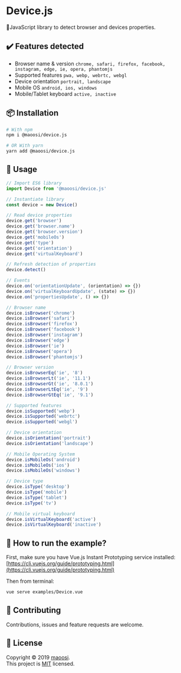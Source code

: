 # Device.js

🧬JavaScript library to detect browser and devices properties.

## ✔️ Features detected

- Browser name & version `chrome, safari, firefox, facebook, instagram, edge, ie, opera, phantomjs`
- Supported features `pwa, webp, webrtc, webgl`
- Device orientation `portrait, landscape`
- Mobile OS `android, ios, windows`
- Mobile/Tablet keyboard `active, inactive`

## 📦 Installation

```sh
# With npm
npm i @maoosi/device.js

# OR With yarn
yarn add @maoosi/device.js
```

## 🚀 Usage

```javascript
// Import ES6 library
import Device from '@maoosi/device.js'

// Instantiate library
const device = new Device()

// Read device properties
device.get('browser')
device.get('browser.name')
device.get('browser.version')
device.get('mobileOs')
device.get('type')
device.get('orientation')
device.get('virtualKeyboard')

// Refresh detection of properties
device.detect()

// Events
device.on('orientationUpdate', (orientation) => {})
device.on('virtualKeyboardUpdate', (state) => {})
device.on('propertiesUpdate', () => {})

// Browser name
device.isBrowser('chrome')
device.isBrowser('safari')
device.isBrowser('firefox')
device.isBrowser('facebook')
device.isBrowser('instagram')
device.isBrowser('edge')
device.isBrowser('ie')
device.isBrowser('opera')
device.isBrowser('phantomjs')

// Browser version
device.isBrowserEq('ie', '8')
device.isBrowserLt('ie', '11.1')
device.isBrowserGt('ie', '8.0.1')
device.isBrowserLtEq('ie', '9')
device.isBrowserGtEq('ie', '9.1')

// Supported features
device.isSupported('webp')
device.isSupported('webrtc')
device.isSupported('webgl')

// Device orientation
device.isOrientation('portrait')
device.isOrientation('landscape')

// Mobile Operating System
device.isMobileOs('android')
device.isMobileOs('ios')
device.isMobileOs('windows')

// Device type
device.isType('desktop')
device.isType('mobile')
device.isType('tablet')
device.isType('tv')

// Mobile virtual keyboard
device.isVirtualKeyboard('active')
device.isVirtualKeyboard('inactive')
```

## 🧪 How to run the example?

First, make sure you have Vue.js Instant Prototyping service installed: [https://cli.vuejs.org/guide/prototyping.html](https://cli.vuejs.org/guide/prototyping.html)

Then from terminal:

```sh
vue serve examples/Device.vue
```

## 🤝 Contributing

Contributions, issues and feature requests are welcome.

## 📝 License

Copyright © 2019 [maoosi](https://gitlab.com/maoosi).<br />
This project is [MIT](./LICENSE) licensed.
